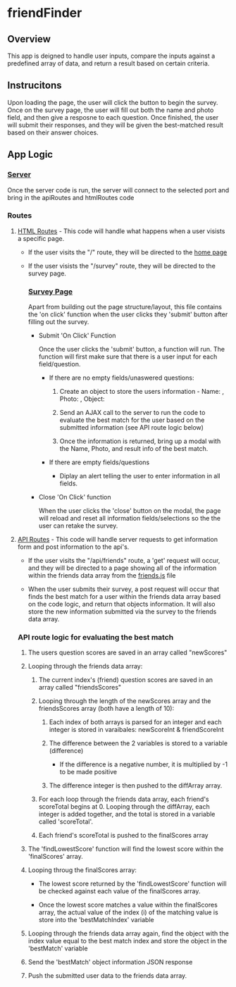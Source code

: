# friendFinder

## Overview

This app is deigned to handle user inputs, compare the inputs against a predefined array of data, and return a result based on certain criteria.

## Instrucitons

Upon loading the page, the user will click the button to begin the survey. Once on the survey page, the user will fill out both the name and photo field, and then give a resposne to each question. Once finished, the user will submit their responses, and they will be given the best-matched result based on their answer choices.

## App Logic

### [Server](server.js)

Once the server code is run, the server will connect to the selected port and bring in the apiRoutes and htmlRoutes code

### Routes

1. [HTML Routes](app/routing/htmlRoutes.js) - This code will handle what happens when a user visists a specific page.

    * If the user visits the "/" route, they will be directed to the [home page](app/public/home.html)

    * If the user visists the "/survey" route, they will be directed to the survey page.

        ### [Survey Page](app/public/survey.html)

        Apart from building out the page structure/layout, this file contains the 'on click' function when the user clicks they 'submit' button after filling out the survey.

        * Submit 'On Click' Function

            Once the user clicks the 'submit' button, a function will run. The function will first make sure that there is a user input for each field/question.

            * If there are no empty fields/unaswered questions:

                1. Create an object to store the users information - Name: , Photo: , Object: 

                2. Send an AJAX call to the server to run the code to evaluate the best match for the user based on the submitted information (see API route logic below)

                3. Once the information is returned, bring up a modal with the Name, Photo, and result info of the best match.

            * If there are empty fields/questions

                * Diplay an alert telling the user to enter information in all fields.

        * Close 'On Click' function

            When the user clicks the 'close' button on the modal, the page will reload and reset all information fields/selections so the the user can retake the survey.

2. [API Routes](app/routing/apiRoutes.js) - This code will handle server requests to get information form and post information to the api's.

    * If the user visits the "/api/friends" route, a 'get' request will occur, and they will be directed to a page showing all of the information within the friends data array from the [friends.js](app/data/friends.js) file

    * When the user submits their survey, a post request will occur that finds the best match for a user within the friends data array based on the code logic, and return that objects information. It will also store the new information submitted via the survey to the friends data array.

    ### API route logic for evaluating the best match

    1. The users question scores are saved in an array called "newScores"

    2. Looping through the friends data array:

        1. The current index's (friend) question scores are saved in an array called "friendsScores"

        2. Looping through the length of the newScores array and the friendsScores array (both have a length of 10):

            1. Each index of both arrays is parsed for an integer and each integer is stored in varaibales: newScoreInt & friendScoreInt

            2. The difference between the 2 variables is stored to a variable (difference)

                * If the difference is a negative number, it is multiplied by -1 to be made positive
            
            3. The difference integer is then pushed to the diffArray array.

        3. For each loop through the friends data array, each friend's scoreTotal begins at 0. Looping through the diffArray, each integer is added together, and the total is stored in a variable called 'scoreTotal'.

        4. Each friend's scoreTotal is pushed to the finalScores array

    3. The 'findLowestScore' function will find the lowest score within the 'finalScores' array. 
    
    4. Looping throug the finalScores array:

        * The lowest score returned by the 'findLowestScore' function will be checked against each value of the finalScores array.
        
        * Once the lowest score matches a value within the finalScores array, the actual value of the index (i) of the matching value is store into the 'bestMatchIndex' variable

    5. Looping through the friends data array again, find the object with the index value equal to the best match index and store the object in the 'bestMatch' variable

    6. Send the 'bestMatch' object information JSON response

    7. Push the submitted user data to the friends data array.



